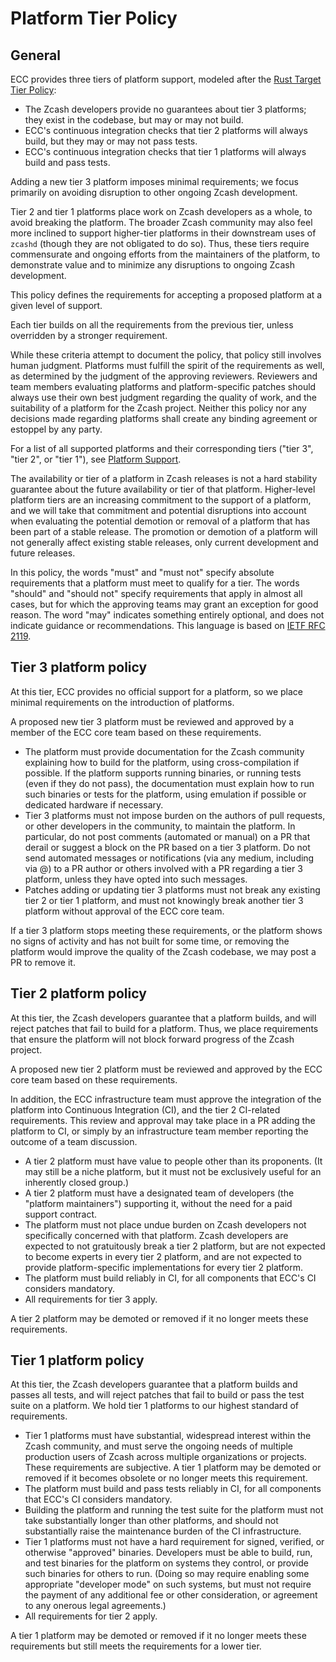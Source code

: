 # Platform Tier Policy

## General

ECC provides three tiers of platform support, modeled after the
[Rust Target Tier Policy](https://doc.rust-lang.org/stable/rustc/platform-tier-policy.html):

- The Zcash developers provide no guarantees about tier 3 platforms; they exist in the
  codebase, but may or may not build.
- ECC's continuous integration checks that tier 2 platforms will always build, but they
  may or may not pass tests.
- ECC's continuous integration checks that tier 1 platforms will always build and pass
  tests.

Adding a new tier 3 platform imposes minimal requirements; we focus primarily on avoiding
disruption to other ongoing Zcash development.

Tier 2 and tier 1 platforms place work on Zcash developers as a whole, to avoid breaking
the platform. The broader Zcash community may also feel more inclined to support
higher-tier platforms in their downstream uses of `zcashd` (though they are not obligated
to do so). Thus, these tiers require commensurate and ongoing efforts from the maintainers
of the platform, to demonstrate value and to minimize any disruptions to ongoing Zcash
development.

This policy defines the requirements for accepting a proposed platform at a given level of
support.

Each tier builds on all the requirements from the previous tier, unless overridden by a
stronger requirement.

While these criteria attempt to document the policy, that policy still involves human
judgment. Platforms must fulfill the spirit of the requirements as well, as determined by
the judgment of the approving reviewers. Reviewers and team members evaluating platforms
and platform-specific patches should always use their own best judgment regarding the
quality of work, and the suitability of a platform for the Zcash project. Neither this
policy nor any decisions made regarding platforms shall create any binding agreement or
estoppel by any party.

For a list of all supported platforms and their corresponding tiers ("tier 3", "tier 2",
or "tier 1"), see [Platform Support](../user/platform-support.md).

The availability or tier of a platform in Zcash releases is not a hard stability guarantee
about the future availability or tier of that platform. Higher-level platform tiers are an
increasing commitment to the support of a platform, and we will take that commitment and
potential disruptions into account when evaluating the potential demotion or removal of a
platform that has been part of a stable release. The promotion or demotion of a platform
will not generally affect existing stable releases, only current development and future
releases.

In this policy, the words "must" and "must not" specify absolute requirements that a
platform must meet to qualify for a tier. The words "should" and "should not" specify
requirements that apply in almost all cases, but for which the approving teams may grant
an exception for good reason. The word "may" indicates something entirely optional, and
does not indicate guidance or recommendations. This language is based on
[IETF RFC 2119](https://tools.ietf.org/html/rfc2119).

## Tier 3 platform policy

At this tier, ECC provides no official support for a platform, so we place minimal
requirements on the introduction of platforms.

A proposed new tier 3 platform must be reviewed and approved by a member of the ECC core
team based on these requirements.

- The platform must provide documentation for the Zcash community explaining how to build
  for the platform, using cross-compilation if possible. If the platform supports running
  binaries, or running tests (even if they do not pass), the documentation must explain
  how to run such binaries or tests for the platform, using emulation if possible or
  dedicated hardware if necessary.
- Tier 3 platforms must not impose burden on the authors of pull requests, or other
  developers in the community, to maintain the platform. In particular, do not post
  comments (automated or manual) on a PR that derail or suggest a block on the PR based on
  a tier 3 platform. Do not send automated messages or notifications (via any medium,
  including via @) to a PR author or others involved with a PR regarding a tier 3
  platform, unless they have opted into such messages.
- Patches adding or updating tier 3 platforms must not break any existing tier 2 or tier 1
  platform, and must not knowingly break another tier 3 platform without approval of the
  ECC core team.

If a tier 3 platform stops meeting these requirements, or the platform shows no signs of
activity and has not built for some time, or removing the platform would improve the
quality of the Zcash codebase, we may post a PR to remove it.

## Tier 2 platform policy

At this tier, the Zcash developers guarantee that a platform builds, and will reject
patches that fail to build for a platform. Thus, we place requirements that ensure the
platform will not block forward progress of the Zcash project.

A proposed new tier 2 platform must be reviewed and approved by the ECC core team based
on these requirements.

In addition, the ECC infrastructure team must approve the integration of the platform into
Continuous Integration (CI), and the tier 2 CI-related requirements. This review and
approval may take place in a PR adding the platform to CI, or simply by an infrastructure
team member reporting the outcome of a team discussion.

- A tier 2 platform must have value to people other than its proponents. (It may still be
  a niche platform, but it must not be exclusively useful for an inherently closed group.)
- A tier 2 platform must have a designated team of developers (the "platform maintainers")
  supporting it, without the need for a paid support contract.
- The platform must not place undue burden on Zcash developers not specifically concerned
  with that platform. Zcash developers are expected to not gratuitously break a tier 2
  platform, but are not expected to become experts in every tier 2 platform, and are not
  expected to provide platform-specific implementations for every tier 2 platform.
- The platform must build reliably in CI, for all components that ECC's CI considers
  mandatory.
- All requirements for tier 3 apply.

A tier 2 platform may be demoted or removed if it no longer meets these requirements.

## Tier 1 platform policy

At this tier, the Zcash developers guarantee that a platform builds and passes all tests,
and will reject patches that fail to build or pass the test suite on a platform. We hold
tier 1 platforms to our highest standard of requirements.

- Tier 1 platforms must have substantial, widespread interest within the Zcash community,
  and must serve the ongoing needs of multiple production users of Zcash across multiple
  organizations or projects. These requirements are subjective. A tier 1 platform may be
  demoted or removed if it becomes obsolete or no longer meets this requirement.
- The platform must build and pass tests reliably in CI, for all components that ECC's CI
  considers mandatory.
- Building the platform and running the test suite for the platform must not take
  substantially longer than other platforms, and should not substantially raise the
  maintenance burden of the CI infrastructure.
- Tier 1 platforms must not have a hard requirement for signed, verified, or otherwise
  "approved" binaries. Developers must be able to build, run, and test binaries for the
  platform on systems they control, or provide such binaries for others to run. (Doing so
  may require enabling some appropriate "developer mode" on such systems, but must not
  require the payment of any additional fee or other consideration, or agreement to any
  onerous legal agreements.)
- All requirements for tier 2 apply.

A tier 1 platform may be demoted or removed if it no longer meets these requirements but
still meets the requirements for a lower tier.
